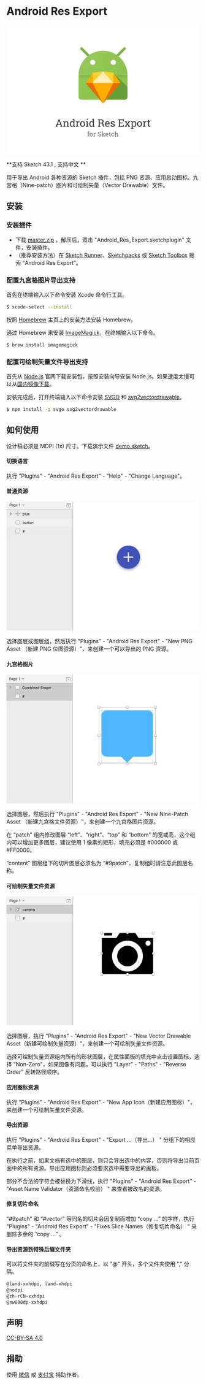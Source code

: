 # Android Res Export

![](https://github.com/Ashung/Android_Res_Export/blob/develop/img/android_res_export.png?raw=true)

**支持 Sketch 43.1 , 支持中文 **

用于导出 Android 各种资源的 Sketch 插件，包括 PNG 资源、应用启动图标、九宫格（Nine-patch）图片和可绘制矢量（Vector Drawable）文件。

## 安装

### 安装插件

- 下载 [master.zip](https://github.com/Ashung/Android_Res_Export/archive/master.zip) ，解压后，双击 "Android_Res_Export.sketchplugin" 文件，安装插件。
- （推荐安装方法）在 [Sketch Runner](http://sketchrunner.com/)、[Sketchpacks](https://sketchpacks.com/) 或 [Sketch Toolbox](http://sketchtoolbox.com/) 搜索 “Android Res Export”。

### 配置九宫格图片导出支持

首先在终端输入以下命令安装 Xcode 命令行工具。

```bash
$ xcode-select --install
```

按照 [Homebrew](http://brew.sh/index_zh-cn.html) 主页上的安装方法安装 Homebrew。

通过 Homebrew 来安装 [ImageMagick](http://www.imagemagick.org/script/index.php)，在终端输入以下命令。

```bash
$ brew install imagemagick
```

### 配置可绘制矢量文件导出支持

首先从 [Node.js](https://nodejs.org/en/) 官网下载安装包，按照安装向导安装 Node.js。如果速度太慢可以从[国内镜像下载](https://npm.taobao.org/)。

安装完成后，打开终端输入以下命令安装 [SVGO](https://github.com/svg/svgo) 和 [svg2vectordrawable](https://github.com/Ashung/svg2vectordrawable)。

```bash
$ npm install -g svgo svg2vectordrawable
```

## 如何使用

设计稿必须是 MDPI (1x) 尺寸。下载演示文件 [demo.sketch](https://github.com/Ashung/Android_Res_Export/blob/develop/demo.sketch)。

#### 切换语言

执行 "Plugins" - "Android Res Export" - "Help" - "Change Language"。

#### 普通资源

![](https://github.com/Ashung/Android_Res_Export/blob/develop/img/android_res_export_1.gif?raw=true)

选择图层或图层组，然后执行 "Plugins" - "Android Res Export" - "New PNG Asset （新建 PNG 位图资源）"，来创建一个可以导出的 PNG 资源。

#### 九宫格图片

![](https://github.com/Ashung/Android_Res_Export/blob/develop/img/android_res_export_2.gif?raw=true)

选择图层，然后执行 "Plugins" - "Android Res Export" - "New Nine-Patch Asset （新建九宫格文件资源）"，来创建一个九宫格图片资源。

在 “patch” 组内修改图层 “left”、“right”、“top” 和 “bottom” 的宽或高，这个组内可以增加更多图层，建议使用 1 像素的矩形，填充必须是 #000000 或 #FF0000。

“content” 图层组下的切片图层必须名为 “#9patch”，复制组时请注意此图层名称。

#### 可绘制矢量文件资源

![](https://github.com/Ashung/Android_Res_Export/blob/develop/img/android_res_export_3.gif?raw=true)

选择图层，执行 "Plugins" - "Android Res Export" - "New Vector Drawable Asset（新建可绘制矢量资源）"，来创建一个可绘制矢量文件资源。

选择可绘制矢量资源组内所有的形状图层，在属性面板的填充中点击设置图标，选择 "Non-Zero"，如果图像有问题，可以执行 "Layer" - "Paths" - "Reverse Order" 反转路径顺序。

#### 应用图标资源

执行 "Plugins" - "Android Res Export" - "New App Icon（新建应用图标）"，来创建一个可绘制矢量文件资源。

#### 导出资源

执行 "Plugins" - "Android Res Export" - "Export ...（导出...） " 分组下的相应菜单导出资源。

在执行之前，如果文档有选中的图层，则只会导出选中的内容，否则将导出当前页面中的所有资源。导出应用图标则必须要求选中需要导出的画板。

部分不合法的字符会被替换为下滑线，执行 "Plugins" - "Android Res Export" - "Asset Name Validator（资源命名校验） " 来查看被改名的资源。

#### 修复切片命名

“#9patch” 和 “#vector" 等同名的切片会因复制而增加 “copy ...” 的字样，执行 "Plugins" - "Android Res Export" - "Fixes Slice Names（修复切片命名） " 来删除多余的 “copy ...” 。

#### 导出资源到特殊后缀文件夹

可以将文件夹的前缀写在分页的命名上，以 "@" 开头，多个文件夹使用 "," 分隔。

```
@land-xxhdpi, land-xhdpi
@nodpi
@zh-rCN-xxhdpi
@sw600dp-xxhdpi
```

## 声明

[CC-BY-SA 4.0](http://creativecommons.org/licenses/by-sa/4.0/)

## 捐助

使用 [微信](http://ashung.github.io/donate.html) 或 [支付宝](http://ashung.github.io/donate.html) 捐助作者。
